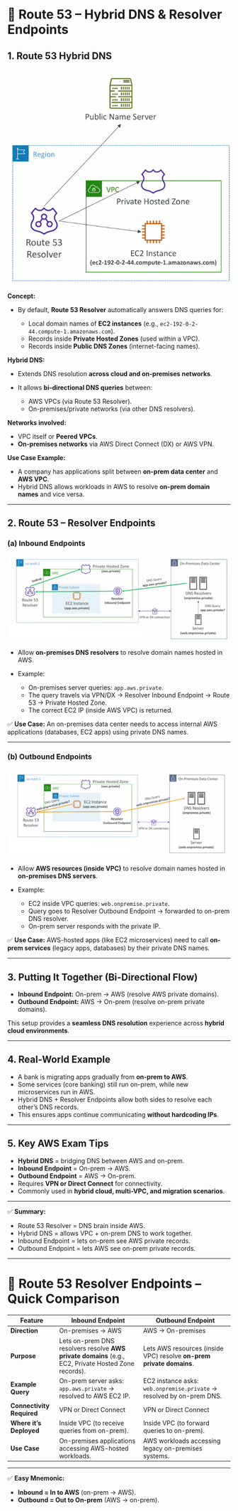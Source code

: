 
# 📘 Route 53 – Hybrid DNS & Resolver Endpoints

## 1. Route 53 Hybrid DNS

![alt text](image-235.png)

**Concept:**

* By default, **Route 53 Resolver** automatically answers DNS queries for:

  * Local domain names of **EC2 instances** (e.g., `ec2-192-0-2-44.compute-1.amazonaws.com`).
  * Records inside **Private Hosted Zones** (used within a VPC).
  * Records inside **Public DNS Zones** (internet-facing names).

**Hybrid DNS:**

* Extends DNS resolution **across cloud and on-premises networks**.
* It allows **bi-directional DNS queries** between:

  * AWS VPCs (via Route 53 Resolver).
  * On-premises/private networks (via other DNS resolvers).

**Networks involved:**

* VPC itself or **Peered VPCs**.
* **On-premises networks** via AWS Direct Connect (DX) or AWS VPN.

**Use Case Example:**


* A company has applications split between **on-prem data center** and **AWS VPC**.
* Hybrid DNS allows workloads in AWS to resolve **on-prem domain names** and vice versa.

---

## 2. Route 53 – Resolver Endpoints

### (a) **Inbound Endpoints**

![alt text](image-236.png)

* Allow **on-premises DNS resolvers** to resolve domain names hosted in AWS.
* Example:

  * On-premises server queries: `app.aws.private`.
  * The query travels via VPN/DX → Resolver Inbound Endpoint → Route 53 → Private Hosted Zone.
  * The correct EC2 IP (inside AWS VPC) is returned.

✅ **Use Case:**
An on-premises data center needs to access internal AWS applications (databases, EC2 apps) using private DNS names.

---

### (b) **Outbound Endpoints**

![alt text](image-237.png)

* Allow **AWS resources (inside VPC)** to resolve domain names hosted in **on-premises DNS servers**.
* Example:

  * EC2 inside VPC queries: `web.onpremise.private`.
  * Query goes to Resolver Outbound Endpoint → forwarded to on-prem DNS resolver.
  * On-prem server responds with the private IP.

✅ **Use Case:**
AWS-hosted apps (like EC2 microservices) need to call **on-prem services** (legacy apps, databases) by their private DNS names.

---

## 3. Putting It Together (Bi-Directional Flow)

* **Inbound Endpoint:** On-prem → AWS (resolve AWS private domains).
* **Outbound Endpoint:** AWS → On-prem (resolve on-prem private domains).

This setup provides a **seamless DNS resolution** experience across **hybrid cloud environments**.

---

## 4. Real-World Example

* A bank is migrating apps gradually from **on-prem to AWS**.
* Some services (core banking) still run on-prem, while new microservices run in AWS.
* Hybrid DNS + Resolver Endpoints allow both sides to resolve each other’s DNS records.
* This ensures apps continue communicating **without hardcoding IPs**.

---

## 5. Key AWS Exam Tips

* **Hybrid DNS** = bridging DNS between AWS and on-prem.
* **Inbound Endpoint** = On-prem → AWS.
* **Outbound Endpoint** = AWS → On-prem.
* Requires **VPN or Direct Connect** for connectivity.
* Commonly used in **hybrid cloud, multi-VPC, and migration scenarios**.

---

✅ **Summary:**

* Route 53 Resolver = DNS brain inside AWS.
* Hybrid DNS = allows VPC + on-prem DNS to work together.
* Inbound Endpoint = lets on-prem see AWS private records.
* Outbound Endpoint = lets AWS see on-prem private records.

---


# 🔑 Route 53 Resolver Endpoints – Quick Comparison

| Feature                   | **Inbound Endpoint**                                                                                 | **Outbound Endpoint**                                                 |
| ------------------------- | ---------------------------------------------------------------------------------------------------- | --------------------------------------------------------------------- |
| **Direction**             | On-premises → AWS                                                                                    | AWS → On-premises                                                     |
| **Purpose**               | Lets on-prem DNS resolvers resolve **AWS private domains** (e.g., EC2, Private Hosted Zone records). | Lets AWS resources (inside VPC) resolve **on-prem private domains**.  |
| **Example Query**         | On-prem server asks: `app.aws.private` → resolved to AWS EC2 IP.                                     | EC2 instance asks: `web.onpremise.private` → resolved by on-prem DNS. |
| **Connectivity Required** | VPN or Direct Connect                                                                                | VPN or Direct Connect                                                 |
| **Where it’s Deployed**   | Inside VPC (to receive queries from on-prem).                                                        | Inside VPC (to forward queries to on-prem).                           |
| **Use Case**              | On-premises applications accessing AWS-hosted workloads.                                             | AWS workloads accessing legacy on-premises systems.                   |

---

✅ **Easy Mnemonic:**

* **Inbound = In to AWS** (on-prem → AWS).
* **Outbound = Out to On-prem** (AWS → on-prem).




